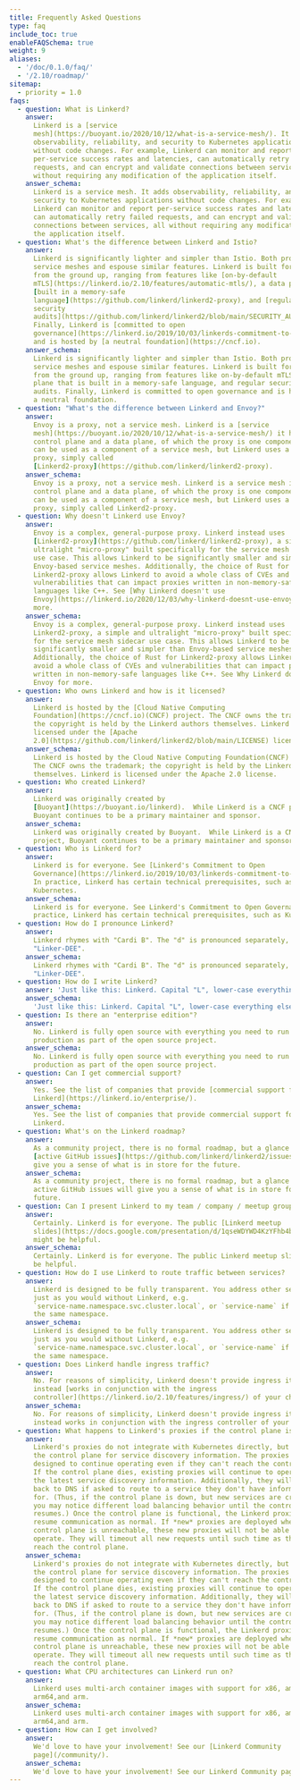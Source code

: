 ```yaml
---
title: Frequently Asked Questions
type: faq
include_toc: true
enableFAQSchema: true
weight: 9
aliases:
  - '/doc/0.1.0/faq/'
  - '/2.10/roadmap/'
sitemap:
  - priority = 1.0
faqs:
  - question: What is Linkerd?
    answer:
      Linkerd is a [service
      mesh](https://buoyant.io/2020/10/12/what-is-a-service-mesh/). It adds
      observability, reliability, and security to Kubernetes applications
      without code changes. For example, Linkerd can monitor and report
      per-service success rates and latencies, can automatically retry failed
      requests, and can encrypt and validate connections between services, all
      without requiring any modification of the application itself.
    answer_schema:
      Linkerd is a service mesh. It adds observability, reliability, and
      security to Kubernetes applications without code changes. For example,
      Linkerd can monitor and report per-service success rates and latencies,
      can automatically retry failed requests, and can encrypt and validate
      connections between services, all without requiring any modification of
      the application itself.
  - question: What's the difference between Linkerd and Istio?
    answer:
      Linkerd is significantly lighter and simpler than Istio. Both projects are
      service meshes and espouse similar features. Linkerd is built for security
      from the ground up, ranging from features like [on-by-default
      mTLS](https://linkerd.io/2.10/features/automatic-mtls/), a data plane that is
      [built in a memory-safe
      language](https://github.com/linkerd/linkerd2-proxy), and [regular
      security
      audits](https://github.com/linkerd/linkerd2/blob/main/SECURITY_AUDIT.pdf).
      Finally, Linkerd is [committed to open
      governance](https://linkerd.io/2019/10/03/linkerds-commitment-to-open-governance/)
      and is hosted by [a neutral foundation](https://cncf.io).
    answer_schema:
      Linkerd is significantly lighter and simpler than Istio. Both projects are
      service meshes and espouse similar features. Linkerd is built for security
      from the ground up, ranging from features like on-by-default mTLS, a data
      plane that is built in a memory-safe language, and regular security
      audits. Finally, Linkerd is committed to open governance and is hosted by
      a neutral foundation.
  - question: "What's the difference between Linkerd and Envoy?"
    answer:
      Envoy is a proxy, not a service mesh. Linkerd is a [service
      mesh](https://buoyant.io/2020/10/12/what-is-a-service-mesh/) it has a
      control plane and a data plane, of which the proxy is one component. Envoy
      can be used as a component of a service mesh, but Linkerd uses a different
      proxy, simply called
      [Linkerd2-proxy](https://github.com/linkerd/linkerd2-proxy).
    answer_schema:
      Envoy is a proxy, not a service mesh. Linkerd is a service mesh it has a
      control plane and a data plane, of which the proxy is one component. Envoy
      can be used as a component of a service mesh, but Linkerd uses a different
      proxy, simply called Linkerd2-proxy.
  - question: Why doesn't Linkerd use Envoy?
    answer:
      Envoy is a complex, general-purpose proxy. Linkerd instead uses
      [Linkerd2-proxy](https://github.com/linkerd/linkerd2-proxy), a simple and
      ultralight "micro-proxy" built specifically for the service mesh sidecar
      use case. This allows Linkerd to be significantly smaller and simpler than
      Envoy-based service meshes. Additionally, the choice of Rust for
      Linkerd2-proxy allows Linkerd to avoid a whole class of CVEs and
      vulnerabilities that can impact proxies written in non-memory-safe
      languages like C++. See [Why Linkerd doesn't use
      Envoy](https://linkerd.io/2020/12/03/why-linkerd-doesnt-use-envoy/) for
      more.
    answer_schema:
      Envoy is a complex, general-purpose proxy. Linkerd instead uses
      Linkerd2-proxy, a simple and ultralight "micro-proxy" built specifically
      for the service mesh sidecar use case. This allows Linkerd to be
      significantly smaller and simpler than Envoy-based service meshes.
      Additionally, the choice of Rust for Linkerd2-proxy allows Linkerd to
      avoid a whole class of CVEs and vulnerabilities that can impact proxies
      written in non-memory-safe languages like C++. See Why Linkerd doesn't use
      Envoy for more.
  - question: Who owns Linkerd and how is it licensed?
    answer:
      Linkerd is hosted by the [Cloud Native Computing
      Foundation](https://cncf.io)(CNCF) project. The CNCF owns the trademark;
      the copyright is held by the Linkerd authors themselves. Linkerd is
      licensed under the [Apache
      2.0](https://github.com/linkerd/linkerd2/blob/main/LICENSE) license.
    answer_schema:
      Linkerd is hosted by the Cloud Native Computing Foundation(CNCF) project.
      The CNCF owns the trademark; the copyright is held by the Linkerd authors
      themselves. Linkerd is licensed under the Apache 2.0 license.
  - question: Who created Linkerd?
    answer:
      Linkerd was originally created by
      [Buoyant](https://buoyant.io/linkerd).  While Linkerd is a CNCF project,
      Buoyant continues to be a primary maintainer and sponsor.
    answer_schema:
      Linkerd was originally created by Buoyant.  While Linkerd is a CNCF
      project, Buoyant continues to be a primary maintainer and sponsor.
  - question: Who is Linkerd for?
    answer:
      Linkerd is for everyone. See [Linkerd's Commitment to Open
      Governance](https://linkerd.io/2019/10/03/linkerds-commitment-to-open-governance/).
      In practice, Linkerd has certain technical prerequisites, such as
      Kubernetes.
    answer_schema:
      Linkerd is for everyone. See Linkerd's Commitment to Open Governance. In
      practice, Linkerd has certain technical prerequisites, such as Kubernetes.
  - question: How do I pronounce Linkerd?
    answer:
      Linkerd rhymes with "Cardi B". The "d" is pronounced separately, as in
      "Linker-DEE".
    answer_schema:
      Linkerd rhymes with "Cardi B". The "d" is pronounced separately, as in
      "Linker-DEE".
  - question: How do I write Linkerd?
    answer: 'Just like this: Linkerd. Capital "L", lower-case everything else.'
    answer_schema:
      'Just like this: Linkerd. Capital "L", lower-case everything else.'
  - question: Is there an "enterprise edition"?
    answer:
      No. Linkerd is fully open source with everything you need to run it in
      production as part of the open source project.
    answer_schema:
      No. Linkerd is fully open source with everything you need to run it in
      production as part of the open source project.
  - question: Can I get commercial support?
    answer:
      Yes. See the list of companies that provide [commercial support for
      Linkerd](https://linkerd.io/enterprise/).
    answer_schema:
      Yes. See the list of companies that provide commercial support for
      Linkerd.
  - question: What's on the Linkerd roadmap?
    answer:
      As a community project, there is no formal roadmap, but a glance at the
      [active GitHub issues](https://github.com/linkerd/linkerd2/issues) will
      give you a sense of what is in store for the future.
    answer_schema:
      As a community project, there is no formal roadmap, but a glance at the
      active GitHub issues will give you a sense of what is in store for the
      future.
  - question: Can I present Linkerd to my team / company / meetup group?
    answer:
      Certainly. Linkerd is for everyone. The public [Linkerd meetup
      slides](https://docs.google.com/presentation/d/1qseWDYWD4KzYFhb4bcp8WuDPYFVwB8sYeNnjCsgDUOw/edit)
      might be helpful.
    answer_schema:
      Certainly. Linkerd is for everyone. The public Linkerd meetup slides might
      be helpful.
  - question: How do I use Linkerd to route traffic between services?
    answer:
      Linkerd is designed to be fully transparent. You address other services
      just as you would without Linkerd, e.g.
      `service-name.namespace.svc.cluster.local`, or `service-name` if within
      the same namespace.
    answer_schema:
      Linkerd is designed to be fully transparent. You address other services
      just as you would without Linkerd, e.g.
      `service-name.namespace.svc.cluster.local`, or `service-name` if within
      the same namespace.
  - question: Does Linkerd handle ingress traffic?
    answer:
      No. For reasons of simplicity, Linkerd doesn't provide ingress itself, but
      instead [works in conjunction with the ingress
      controller](https://linkerd.io/2.10/features/ingress/) of your choice.
    answer_schema:
      No. For reasons of simplicity, Linkerd doesn't provide ingress itself, but
      instead works in conjunction with the ingress controller of your choice.
  - question: What happens to Linkerd's proxies if the control plane is down?
    answer:
      Linkerd's proxies do not integrate with Kubernetes directly, but rely on
      the control plane for service discovery information. The proxies are
      designed to continue operating even if they can't reach the control plane.
      If the control plane dies, existing proxies will continue to operate with
      the latest service discovery information. Additionally, they will fall
      back to DNS if asked to route to a service they don't have information
      for. (Thus, if the control plane is down, but new services are created,
      you may notice different load balancing behavior until the control plane
      resumes.) Once the control plane is functional, the Linkerd proxies will
      resume communication as normal. If *new* proxies are deployed when the
      control plane is unreachable, these new proxies will not be able to
      operate. They will timeout all new requests until such time as they can
      reach the control plane.
    answer_schema:
      Linkerd's proxies do not integrate with Kubernetes directly, but rely on
      the control plane for service discovery information. The proxies are
      designed to continue operating even if they can't reach the control plane.
      If the control plane dies, existing proxies will continue to operate with
      the latest service discovery information. Additionally, they will fall
      back to DNS if asked to route to a service they don't have information
      for. (Thus, if the control plane is down, but new services are created,
      you may notice different load balancing behavior until the control plane
      resumes.) Once the control plane is functional, the Linkerd proxies will
      resume communication as normal. If *new* proxies are deployed when the
      control plane is unreachable, these new proxies will not be able to
      operate. They will timeout all new requests until such time as they can
      reach the control plane.
  - question: What CPU architectures can Linkerd run on?
    answer:
      Linkerd uses multi-arch container images with support for x86, amd64,
      arm64,and arm.
    answer_schema:
      Linkerd uses multi-arch container images with support for x86, amd64,
      arm64,and arm.
  - question: How can I get involved?
    answer:
      We'd love to have your involvement! See our [Linkerd Community
      page](/community/).
    answer_schema:
      We'd love to have your involvement! See our Linkerd Community page.
---
```

